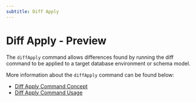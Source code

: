 ```yaml
---
subtitle: Diff Apply
---
```

# Diff Apply - Preview

The `diffApply` command allows differences found by running the diff command to be applied to a target database environment or schema model.

More information about the `diffApply` command can be found below:
 - [Diff Apply Command Concept](<Concepts/Diff Apply concept>)
 - [Diff Apply Command Usage](<Usage/Command-line/Command-line - diffApply>)
